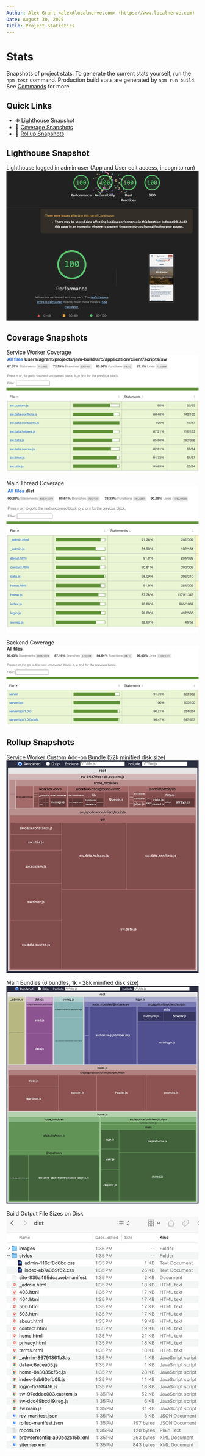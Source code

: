 ```yaml
---
Author: Alex Grant <alex@localnerve.com> (https://www.localnerve.com)
Date: August 30, 2025
Title: Project Statistics
---
```


# Stats
Snapshots of project stats. To generate the current stats yourself, run the `npm test` command. Production build stats are generated by `npm run build`. See [Commands](commands.md) for more.

## Quick Links

* ⛯ [Lighthouse Snapshot](#lighthouse-snapshot)
* 🧢 [Coverage Snapshots](#coverage-snapshots)
* 📜 [Rollup Snapshots](#rollup-snapshots)

## Lighthouse Snapshot

Lighthouse logged in admin user (App and User edit access, incognito run)  
![Lighthouse Scores](/docs/images/lighthouse.png "Lighthouse Snapshot")

## Coverage Snapshots

Service Worker Coverage  
![Service Worker Coverage](/docs/images/sw-coverage.png "Service Worker Coverage Snapshot")

Main Thread Coverage  
![Main Thread Coverage](/docs/images/main-coverage.png "Main Thread Coverage Snapshot")

Backend Coverage  
![Backend Coverage](/docs/images/backend-coverage.png "Backend Coverage Snapshot")

## Rollup Snapshots

Service Worker Custom Add-on Bundle (52k minified disk size)  
![Service Worker Bundle](/docs/images/sw.custom.png "Service Worker Bundle Snapshot")

Main Bundles (6 bundles, 1k - 28k minified disk size)  
![Main Bundles (6)](/docs/images/main.png "Main bundles (6) Snapshot")

Build Output File Sizes on Disk  
![Disk Sizes](/docs/images/disk-sizes.png "Output file sizes on disk")
